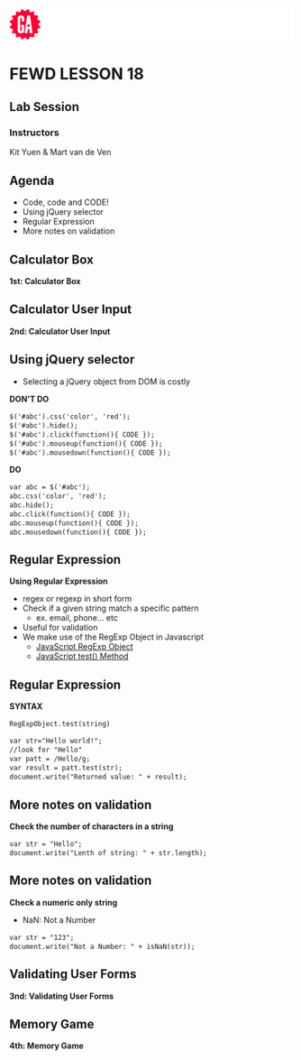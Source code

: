 ![General Assembly](assets/images/ga.png)
# FEWD LESSON 18

## Lab Session

### Instructors
Kit Yuen & Mart van de Ven 



## Agenda
<aside class="notes"></aside>

* Code, code and CODE!
* Using jQuery selector
* Regular Expression
* More notes on validation



## Calculator Box
<aside class="notes"></aside>

**1st: Calculator Box**



## Calculator User Input
<aside class="notes"></aside>

**2nd: Calculator User Input**



## Using jQuery selector
<aside class="notes"></aside>

* Selecting a jQuery object from DOM is costly

**DON'T DO**

```
$('#abc').css('color', 'red');
$('#abc').hide();
$('#abc').click(function(){ CODE });
$('#abc').mouseup(function(){ CODE });
$('#abc').mousedown(function(){ CODE });
```

**DO**

```
var abc = $('#abc');
abc.css('color', 'red');
abc.hide();
abc.click(function(){ CODE });
abc.mouseup(function(){ CODE });
abc.mousedown(function(){ CODE });
```



## Regular Expression
<aside class="notes"></aside>

**Using Regular Expression**

* regex or regexp in short form
* Check if a given string match a specific pattern
  * ex. email, phone... etc
* Useful for validation
* We make use of the RegExp Object in Javascript
  * [JavaScript RegExp Object](http://www.w3schools.com/jsref/jsref_obj_regexp.asp)
  * [JavaScript test() Method](http://www.w3schools.com/jsref/jsref_regexp_test.asp)



## Regular Expression
<aside class="notes"></aside>

**SYNTAX**

```
RegExpObject.test(string)
```

```
var str="Hello world!";
//look for "Hello"
var patt = /Hello/g;
var result = patt.test(str);
document.write("Returned value: " + result); 
```



## More notes on validation
<aside class="notes"></aside>

**Check the number of characters in a string**

```
var str = "Hello";
document.write("Lenth of string: " + str.length); 
```



## More notes on validation
<aside class="notes"></aside>

**Check a numeric only string**

* NaN: Not a Number

```
var str = "123";
document.write("Not a Number: " + isNaN(str)); 
```



## Validating User Forms
<aside class="notes"></aside>

**3nd: Validating User Forms**



## Memory Game
<aside class="notes"></aside>

**4th: Memory Game**